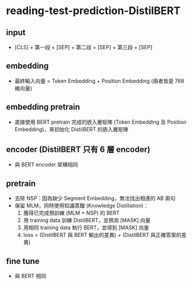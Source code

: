 # reading-test-prediction-DistilBERT
## input
- [CLS] + 第一段 + [SEP] + 第二段 + [SEP] + 第三段 + [SEP]

## embedding
- 最終輸入向量 = Token Embedding + Position Embedding (兩者皆是 768 維向量)

## embedding pretrain
- 直接使用 BERT pretrain 完成的嵌入層矩陣 (Token Embedding 及 Position Embedding)，來初始化 DistilBERT 的嵌入層矩陣

## encoder (DistilBERT 只有 6 層 encoder)
- 與 BERT encoder 架構相同

## pretrain
- 去除 NSP：因為缺少 Segment Embedding，無法找出相連的 AB 兩句
- 保留 MLM，同時使用知識蒸餾 (Knowledge Distillation)：
    1. 獲得已完成預訓練 (MLM + NSP) 的 BERT
    2. 用 training data 訓練 DistilBERT，並預測 [MASK] 向量
    3. 用相同 training data 執行 BERT，並得到 [MASK] 向量
    4. loss = (DistilBERT 與 BERT 輸出的差異) + (DistilBERT 與正確答案的差異)

## fine tune
- 與 BERT 相同
